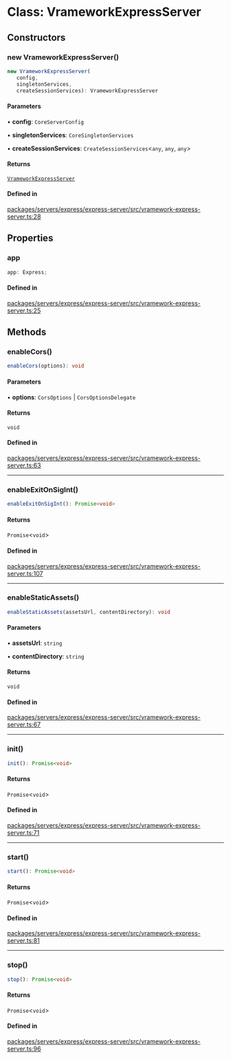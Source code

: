 # Class: VrameworkExpressServer

## Constructors

### new VrameworkExpressServer()

```ts
new VrameworkExpressServer(
   config, 
   singletonServices, 
   createSessionServices): VrameworkExpressServer
```

#### Parameters

• **config**: `CoreServerConfig`

• **singletonServices**: `CoreSingletonServices`

• **createSessionServices**: `CreateSessionServices`\<`any`, `any`, `any`\>

#### Returns

[`VrameworkExpressServer`](VrameworkExpressServer.md)

#### Defined in

[packages/servers/express/express-server/src/vramework-express-server.ts:28](https://github.com/vramework/vramework/blob/d6bdd98863fc2395b074502b5cd67b069031d73f/packages/servers/express/express-server/src/vramework-express-server.ts#L28)

## Properties

### app

```ts
app: Express;
```

#### Defined in

[packages/servers/express/express-server/src/vramework-express-server.ts:25](https://github.com/vramework/vramework/blob/d6bdd98863fc2395b074502b5cd67b069031d73f/packages/servers/express/express-server/src/vramework-express-server.ts#L25)

## Methods

### enableCors()

```ts
enableCors(options): void
```

#### Parameters

• **options**: `CorsOptions` \| `CorsOptionsDelegate`

#### Returns

`void`

#### Defined in

[packages/servers/express/express-server/src/vramework-express-server.ts:63](https://github.com/vramework/vramework/blob/d6bdd98863fc2395b074502b5cd67b069031d73f/packages/servers/express/express-server/src/vramework-express-server.ts#L63)

***

### enableExitOnSigInt()

```ts
enableExitOnSigInt(): Promise<void>
```

#### Returns

`Promise`\<`void`\>

#### Defined in

[packages/servers/express/express-server/src/vramework-express-server.ts:107](https://github.com/vramework/vramework/blob/d6bdd98863fc2395b074502b5cd67b069031d73f/packages/servers/express/express-server/src/vramework-express-server.ts#L107)

***

### enableStaticAssets()

```ts
enableStaticAssets(assetsUrl, contentDirectory): void
```

#### Parameters

• **assetsUrl**: `string`

• **contentDirectory**: `string`

#### Returns

`void`

#### Defined in

[packages/servers/express/express-server/src/vramework-express-server.ts:67](https://github.com/vramework/vramework/blob/d6bdd98863fc2395b074502b5cd67b069031d73f/packages/servers/express/express-server/src/vramework-express-server.ts#L67)

***

### init()

```ts
init(): Promise<void>
```

#### Returns

`Promise`\<`void`\>

#### Defined in

[packages/servers/express/express-server/src/vramework-express-server.ts:71](https://github.com/vramework/vramework/blob/d6bdd98863fc2395b074502b5cd67b069031d73f/packages/servers/express/express-server/src/vramework-express-server.ts#L71)

***

### start()

```ts
start(): Promise<void>
```

#### Returns

`Promise`\<`void`\>

#### Defined in

[packages/servers/express/express-server/src/vramework-express-server.ts:81](https://github.com/vramework/vramework/blob/d6bdd98863fc2395b074502b5cd67b069031d73f/packages/servers/express/express-server/src/vramework-express-server.ts#L81)

***

### stop()

```ts
stop(): Promise<void>
```

#### Returns

`Promise`\<`void`\>

#### Defined in

[packages/servers/express/express-server/src/vramework-express-server.ts:96](https://github.com/vramework/vramework/blob/d6bdd98863fc2395b074502b5cd67b069031d73f/packages/servers/express/express-server/src/vramework-express-server.ts#L96)
